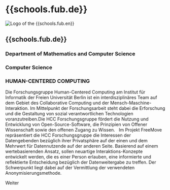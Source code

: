 <div id="fub" class="component-school">

# {{schools.fub.de}}

<div>

![Logo of the {{schools.fub.en}}]({{schools.fub.logo}})

<div>

## {{schools.fub.de}}
### Department of Mathematics and Computer Science
### Computer Science
### HUMAN-CENTERED COMPUTING

</div>

</div>

Die Forschungsgruppe Human-Centered Computing am Institut für Informatik der Freien Universität Berlin ist ein interdisziplinäres Team auf dem Gebiet des Collaborative Computing und der Mensch-Maschine-Interaktion. Im Mittelpunkt der Forschungsarbeit steht dabei die Erforschung und die Gestaltung von sozial verantwortlichen Technologien voranzutreiben.Die HCC Forschungsgruppe fördert die Nutzung und Entwicklung von Open-Source-Software, die Prinzipien von Offener Wissenschaft sowie den offenen Zugang zu Wissen.
 
Im Projekt FreeMove repräsentiert die HCC Forschungsgruppe die Interessen der Datengebenden bezüglich ihrer Privatsphäre auf der einen und dem Mehrwert für Datennutzende auf der anderen Seite. Basierend auf einem wertebasierenden Ansatz, sollen neuartige Interaktions-Konzepte entwickelt werden, die es einer Person erlauben, eine informierte und reflektierte Entscheidung bezüglich der Datenweitergabe zu treffen. Der Schwerpunkt liegt dabei auf der Vermittlung der verwendeten Anonymisierungsmethode.

<div class="justify-end my-0">
    <a href="/partners/fub" class="border border-green text-green text-xl py-1 px-4 cursor-pointer hover:bg-green hover:text-white" style="text-decoration: none;">Weiter</a>
</div>

</div>